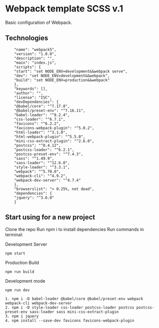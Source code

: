 # Webpack template SCSS v.1

Basic configuration of Webpack.

## Technologies

		"name": "webpack5",
		"version": "1.0.0",
		"description": "",
		"main": "index.js",
		"scripts": {
		"start": "set NODE_ENV=development&&webpack serve",
		"dev": "set NODE_ENV=development&&webpack",
		"build": "set NODE_ENV=production&&webpack"
		},
		"keywords": [],
		"author": "",
		"license": "ISC",
		"devDependencies": {
		"@babel/core": "^7.17.8",
		"@babel/preset-env": "^7.16.11",
		"babel-loader": "^8.2.4",
		"css-loader": "^6.7.1",
		"favicons": "^6.2.2",
		"favicons-webpack-plugin": "^5.0.2",
		"html-loader": "^3.1.0",
		"html-webpack-plugin": "^5.5.0",
		"mini-css-extract-plugin": "^2.6.0",
		"postcss": "^8.4.12",
		"postcss-loader": "^6.2.1",
		"postcss-preset-env": "^7.4.3",
		"sass": "^1.49.9",
		"sass-loader": "^12.6.0",
		"style-loader": "^3.3.1",
		"webpack": "^5.70.0",
		"webpack-cli": "^4.9.2",
		"webpack-dev-server": "^4.7.4"
		},
		"browserslist": "> 0.25%, not dead",
		"dependencies": {
		"jquery": "^3.6.0"
		}

## Start using for a new project

Clone the repo
Run npm i to install dependencies
Run commands in terminal:

Development Server

```
npm start
```

Production Build

```
npm run build
```

Development mode

```
npm run dev
```

```
1. npm i -D babel-loader @babel/core @babel/preset-env webpack webpack-cli webpack-dev-server
2. npm i -D style-loader css-loader postcss-loader postcss postcss-preset-env sass-loader sass mini-css-extract-plugin
3. npm i jquery
4. npm install --save-dev favicons favicons-webpack-plugin
```